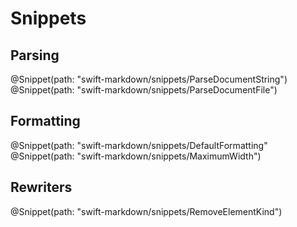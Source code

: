 # Snippets

## Parsing

@Snippet(path: "swift-markdown/snippets/ParseDocumentString")
@Snippet(path: "swift-markdown/snippets/ParseDocumentFile")

## Formatting

@Snippet(path: "swift-markdown/snippets/DefaultFormatting"
@Snippet(path: "swift-markdown/snippets/MaximumWidth")

## Rewriters

@Snippet(path: "swift-markdown/snippets/RemoveElementKind")
